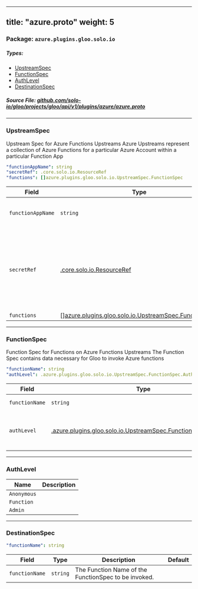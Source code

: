 
---
title: "azure.proto"
weight: 5
---

<!-- Code generated by solo-kit. DO NOT EDIT. -->


### Package: `azure.plugins.gloo.solo.io` 
##### Types:


- [UpstreamSpec](#UpstreamSpec)
- [FunctionSpec](#FunctionSpec)
- [AuthLevel](#AuthLevel)
- [DestinationSpec](#DestinationSpec)
  



##### Source File: [github.com/solo-io/gloo/projects/gloo/api/v1/plugins/azure/azure.proto](https://github.com/solo-io/gloo/blob/master/projects/gloo/api/v1/plugins/azure/azure.proto)





---
### <a name="UpstreamSpec">UpstreamSpec</a>

 
Upstream Spec for Azure Functions Upstreams
Azure Upstreams represent a collection of Azure Functions for a particular Azure Account
within a particular Function App

```yaml
"functionAppName": string
"secretRef": .core.solo.io.ResourceRef
"functions": []azure.plugins.gloo.solo.io.UpstreamSpec.FunctionSpec

```

| Field | Type | Description | Default |
| ----- | ---- | ----------- |----------- | 
| `functionAppName` | `string` | The Name of the Azure Function App where the functions are grouped |  |
| `secretRef` | [.core.solo.io.ResourceRef](../../../../../../../../solo-kit/api/v1/ref.proto.sk#ResourceRef) | A [Gloo Secret Ref](https://gloo.solo.io/introduction/concepts/#Secrets) to an [Azure Publish Profile JSON file](https://azure.microsoft.com/en-us/downloads/publishing-profile-overview/). {{ hide_not_implemented "Azure Secrets can be created with `glooctl secret create azure ...`" }} Note that this secret is not required unless Function Discovery is enabled |  |
| `functions` | [[]azure.plugins.gloo.solo.io.UpstreamSpec.FunctionSpec](../azure.proto.sk#FunctionSpec) |  |  |




---
### <a name="FunctionSpec">FunctionSpec</a>

 
Function Spec for Functions on Azure Functions Upstreams
The Function Spec contains data necessary for Gloo to invoke Azure functions

```yaml
"functionName": string
"authLevel": .azure.plugins.gloo.solo.io.UpstreamSpec.FunctionSpec.AuthLevel

```

| Field | Type | Description | Default |
| ----- | ---- | ----------- |----------- | 
| `functionName` | `string` | The Name of the Azure Function as it appears in the Azure Functions Portal |  |
| `authLevel` | [.azure.plugins.gloo.solo.io.UpstreamSpec.FunctionSpec.AuthLevel](../azure.proto.sk#AuthLevel) | Auth Level can bve either "anonymous" "function" or "admin" See https://vincentlauzon.com/2017/12/04/azure-functions-http-authorization-levels/ for more details |  |




---
### <a name="AuthLevel">AuthLevel</a>



| Name | Description |
| ----- | ----------- | 
| `Anonymous` |  |
| `Function` |  |
| `Admin` |  |




---
### <a name="DestinationSpec">DestinationSpec</a>



```yaml
"functionName": string

```

| Field | Type | Description | Default |
| ----- | ---- | ----------- |----------- | 
| `functionName` | `string` | The Function Name of the FunctionSpec to be invoked. |  |





<!-- Start of HubSpot Embed Code -->
<script type="text/javascript" id="hs-script-loader" async defer src="//js.hs-scripts.com/5130874.js"></script>
<!-- End of HubSpot Embed Code -->
